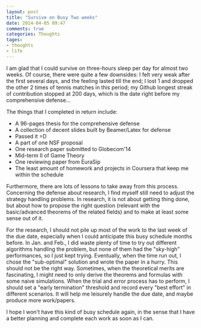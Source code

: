 ```yaml
---
layout: post
title: "Survive on Busy Two weeks"
date: 2014-04-05 09:47
comments: true
categories: Thoughts
tages:
- thoughts
- life
---
```


I am glad that I could survive on three-hours sleep per day for almost two weeks. Of course, there were quite a few downsides: I felt very weak after the first several days, and the feeling lasted till the end; I lost 1 and dropped the other 2 times of tennis matches in this period; my Github longest streak of contribution stopped at 200 days, which is the date right before my comprehensive defense...

The things that I completed in return include:

* A 96-pages thesis for the comprehensive defense
* A collection of decent slides built by Beamer/Latex for defense
* Passed it =D
* A part of one NSF proposal
* One research paper submitted to Globecom'14
* Mid-term II of Game Theory
* One reviewing paper from EuraSip
* The least amount of homework and projects in Coursera that keep me within the schedule

Furthermore, there are lots of lessons to take away from this process. Concerning the defense about research, I find myself still need to adjust the strategy handling problems. In research, it is not about getting thing done, but about how to propose the right question (relevant with the basic/advanced theorems of the related fields) and to make at least some sense out of it.

For the research, I should not pile up most of the work to the last week of the due date, especially when I could anticipate this busy schedule months before. In Jan. and Feb., I did waste plenty of time to try out different algorithms handling the problem, but none of them had the "sky-high" performances, so I just kept trying. Eventually, when the time run out, I chose the "sub-optimal" solution and wrote the paper in a hurry. This should not be the right way. Sometimes, when the theoretical merits are fascinating, I might need to only derive the theorems and formulas with some naive simulations. When the trial and error process has to perform, I should set a "early termination" threshold and record every "best effort" in different scenarios. It will help me leisurely handle the due date, and maybe produce more work/papers.

I hope I won't have this kind of busy schedule again, in the sense that I have a better planning and complete each work as soon as I can.
